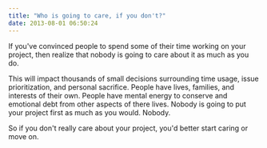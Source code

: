 ```yaml
---
title: "Who is going to care, if you don't?"
date: 2013-08-01 06:50:24
---
```


If you've convinced people to spend some of their time working on your project, then realize that nobody is going to care about it as much as you do.

This will impact thousands of small decisions surrounding time usage, issue prioritization, and personal sacrifice. People have lives, families, and interests of their own. People have mental energy to conserve and emotional debt from other aspects of there lives. Nobody is going to put your project first as much as you would. Nobody.

So if you don't really care about your project, you'd better start caring or move on.
